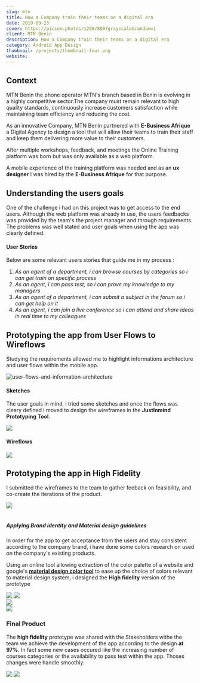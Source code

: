 ```yaml
---
slug: mtn
title: How a Company train their teams on a digital era
date: 2019-09-23
cover: https://picsum.photos/1200/800?grayscale&random=1
client: MTN Benin
description: How a Company train their teams on a digital era
category: Android App Design
thumbnail: /projects/thumbnail-four.png
website: 
---	
```



## Context 

MTN Benin  the phone operator MTN's branch based in Benin is evolving in a highly competitive sector.The company must remain relevant to high quality standards, continuously increase customers satisfaction while maintaining team efficiency and reducing the cost.

As an innovative Company, MTN Benin partnered with **E-Business Afrique** a Digital Agency to design a tool that will allow their teams to train their staff and keep them delivering more value to their customers. 

After multiple workshops, feedback, and meetings the Online Training platform was born but was only available as a web platform. 

A mobile experience of the training platform was needed and as an **ux designer** I was hired by the **E-Business Afrique** for that purpose. 

## Understanding the users goals 

One of the challenge i had on this project was to get access to the end users. Although the web platform was already in use, the users feedbacks was provided by the team's the project manager and through requirements. 
The problems was well stated and user goals when using the app was clearly defined.

#### User Stories
 Below are some relevant users stories that guide me in my process :

1. *As an agent of a department, i can browse courses by categories so i can get train on specific process*
2. *As an agent, i can pass test, so i can prove my knowledge to my managers*
3. *As an agent of a department, i can submit a subject in the forum so i can get help on it*
4. *As an agent, i can join a live conference so i can attend and share ideas in real time to my colleagues*



## Prototyping the app from User Flows to Wireflows

Studying the requirements allowed me to highlight informations architecture  and user flows within the mobile app.

<img class="img-fluid" src="/projects/mtn/user-flows-min.jpg" alt="user-flows-and-information-architecture">

#### Sketches

The user goals in mind, i tried some sketches and once the flows was cleary defined i moved to design the wireframes in the **JustInmind Prototyping Tool**. 

<img class="img-fluid" src=/projects/mtn/wireframing-min.jpg>


#### Wireflows

<img class="img-fluid" src=/projects/mtn/wireflows.png>

## Prototyping the app in High Fidelity

I submitted the wireframes to the team to gather feeback on feasibility, and co-create the iterations of the product.

<img class="img-fluid" src=/projects/mtn/Prototyping-in-Jusinmind.png> <br><br>


##### Applying Brand identity and Material design guidelines

In order for the app to get acceptance from the users and stay consistent according to the company brand, i have done some colors research on  used on the company's existing products.

Using an online tool allowing extraction of the color palette of a website and google's **<a href="https://material.io/resources/color/#!/?view.left=0&view.right=0" target="_blank">material design color tool</a>** to ease up the choice of colors relevant to material design system, i designed the **High fidelity** version of the prototype


<div class="row mt-4 mb-4">
    <div class=col-4>
        <img class="img-fluid" src=/projects/mtn/palette-couleurs.png>
        <img class="img-fluid" src=/projects/mtn/testing-palette-with-material-guidelines.png>
    </div>
    <div class=col-4>
        <img class="img-fluid" src=/projects/mtn/wireframe_Prototype.gif>
    </div>
    <div class=col-4>
        <img class="img-fluid" src=/projects/mtn/hifi-prototype.gif>
    </div>
</div>


### Final Product 

The **high fidelity** prototype was shared with the Stakeholders withe the team we achieve the development of the app according to the design **at 97%**.
In fact some new cases occured like the increasing number of courses categories or the availability to pass test within the app. 
Thoses changes were handle smoothly. 

<img class="img-fluid" src=/projects/mtn/learning-on-the-go.jpg>
<img class="img-fluid" src=/projects/mtn/live-chat-showcase.jpg>


